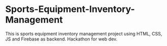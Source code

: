 # Sports-Equipment-Inventory-Management
This is sports equipment inventory management project using HTML, CSS, JS and Firebase as backend. Hackathon for web dev.
